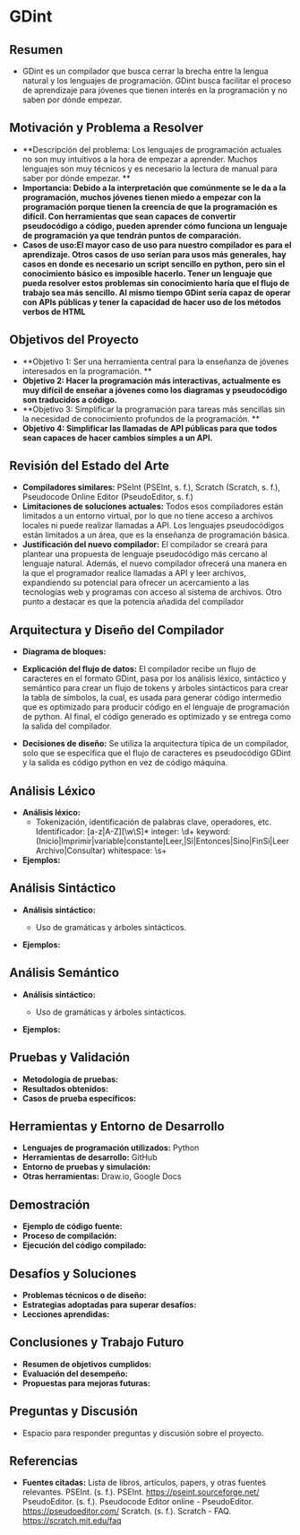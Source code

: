 # GDint

## Resumen
- GDint es un compilador que busca cerrar la brecha entre la lengua natural y los lenguajes de programación. GDint busca facilitar el proceso de aprendizaje para jóvenes que tienen interés en la programación y no saben por dónde empezar. 

## Motivación y Problema a Resolver
- **Descripción del problema: Los lenguajes de programación actuales no son muy intuitivos a la hora de empezar a aprender. Muchos lenguajes son muy técnicos y es necesario la lectura de manual para saber por dónde empezar. **
- **Importancia: Debido a la interpretación que comúnmente se le da a la programación, muchos jóvenes tienen miedo a empezar con la programación porque tienen la creencia de que la programación es difícil. Con herramientas que sean capaces de convertir pseudocódigo a código, pueden aprender cómo funciona un lenguaje de programación ya que tendrán puntos de comparación.**
- **Casos de uso:El mayor caso de uso para nuestro compilador es para el aprendizaje. Otros casos de uso serían para usos más generales, hay casos en donde es necesario un script sencillo en python, pero sin el conocimiento básico es imposible hacerlo. Tener un lenguaje que pueda resolver estos problemas sin conocimiento haría que el flujo de trabajo sea más sencillo. Al mismo tiempo GDint sería capaz de operar con APIs públicas y tener la capacidad de hacer uso de los métodos verbos de HTML**

## Objetivos del Proyecto
- **Objetivo 1: Ser una herramienta central para la enseñanza de jóvenes interesados en la programación. **
- **Objetivo 2: Hacer la programación más interactivas, actualmente es muy difícil de enseñar a jóvenes como los diagramas y pseudocódigo son traducidos a código.**
- **Objetivo 3: Simplificar la programación para tareas más sencillas sin la necesidad de conocimiento profundos de la programación. **
- **Objetivo 4: Simplificar las llamadas de API públicas para que todos sean capaces de hacer cambios simples a un API.** 

## Revisión del Estado del Arte
- **Compiladores similares:** PSeInt (PSEInt, s. f.), Scratch (Scratch, s. f.), Pseudocode Online Editor (PseudoEditor, s. f.)
- **Limitaciones de soluciones actuales:** Todos esos compiladores están limitados a un entorno virtual, por lo que no tiene acceso a archivos locales ni puede realizar llamadas a API. Los lenguajes pseudocódigos están limitados a un área, que es la enseñanza de programación básica.
- **Justificación del nuevo compilador:** El compilador se creará para plantear una propuesta de lenguaje pseudocódigo más cercano al lenguaje natural. Además, el nuevo compilador ofrecerá una manera en la que el programador realice llamadas a API y leer archivos, expandiendo su potencial para ofrecer un acercamiento a las tecnologías web y programas con acceso al sistema de archivos. Otro punto a destacar es que la potencia añadida del compilador

## Arquitectura y Diseño del Compilador
- **Diagrama de bloques:**

- **Explicación del flujo de datos:** El compilador recibe un flujo de caracteres en el formato GDint, pasa por los análisis léxico, sintáctico y semántico para crear un flujo de tokens y árboles sintácticos para crear la tabla de símbolos, la cual, es usada para generar código intermedio que es optimizado para producir código en el lenguaje de programación de python. Al final, el código generado es optimizado y se entrega como la salida del compilador.
- **Decisiones de diseño:** Se utiliza la arquitectura típica de un compilador, solo que se especifica que el flujo de caracteres es pseudocódigo GDint y la salida es código python en vez de código máquina.

## Análisis Léxico
- **Análisis léxico:**
  - Tokenización, identificación de palabras clave, operadores, etc.
Identificador: [a-z|A-Z][\w\S]*
integer: \d+
keyword: (Inicio|Imprimir|variable|constante|Leer,|Si|Entonces|Sino|FinSi|LeerArchivo|Consultar)
whitespace: \s+
- **Ejemplos:**

## Análisis Sintáctico

- **Análisis sintáctico:**
  - Uso de gramáticas y árboles sintácticos.

- **Ejemplos:**

## Análisis Semántico

- **Análisis sintáctico:**
  - Uso de gramáticas y árboles sintácticos.

- **Ejemplos:**

## Pruebas y Validación

- **Metodología de pruebas:**
- **Resultados obtenidos:**
- **Casos de prueba específicos:**

## Herramientas y Entorno de Desarrollo
- **Lenguajes de programación utilizados:** Python
- **Herramientas de desarrollo:** GitHub
- **Entorno de pruebas y simulación:**
- **Otras herramientas:** Draw.io, Google Docs

## Demostración
- **Ejemplo de código fuente:**
- **Proceso de compilación:**
- **Ejecución del código compilado:**

## Desafíos y Soluciones
- **Problemas técnicos o de diseño:**
- **Estrategias adoptadas para superar desafíos:**
- **Lecciones aprendidas:**

## Conclusiones y Trabajo Futuro
- **Resumen de objetivos cumplidos:**
- **Evaluación del desempeño:**
- **Propuestas para mejoras futuras:**

## Preguntas y Discusión
- Espacio para responder preguntas y discusión sobre el proyecto.

## Referencias
- **Fuentes citadas:** Lista de libros, artículos, papers, y otras fuentes relevantes.
PSEInt. (s. f.). PSEInt. https://pseint.sourceforge.net/
PseudoEditor. (s. f.). Pseudocode Editor online - PseudoEditor. https://pseudoeditor.com/
Scratch. (s. f.). Scratch - FAQ. https://scratch.mit.edu/faq

